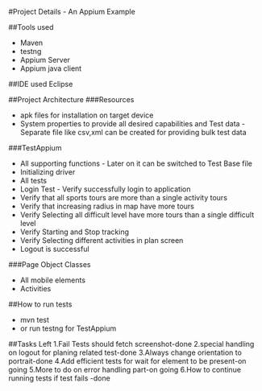 #Project Details - An Appium Example

##Tools used 
- Maven
- testng
- Appium Server
- Appium java client 

##IDE used 
Eclipse 

##Project Architecture 
###Resources 
- apk files for installation on target device 
- System properties to provide all desired capabilities and Test data - Separate file like csv,xml can be created for providing bulk test data

###TestAppium
- All supporting functions - Later on it can be switched to Test Base file 
- Initializing driver 
- All tests 
- Login Test - Verify successfully login to application 
- Verify that all sports tours are more than a single activity tours 
- Verify that increasing radius in map have more tours 
- Verify Selecting all difficult level have more tours than a single difficult level 
- Verify Starting and Stop tracking 
- Verify Selecting different activities in plan screen
- Logout is successful

###Page Object Classes 
- All mobile elements 
- Activities

##How to run tests 
- mvn test
- or run testng for TestAppium  

##Tasks Left 
1.Fail Tests should fetch screenshot-done
2.special handling on logout for planing related test-done
3.Always change orientation to portrait-done
4.Add efficient tests for wait for element to be present-on going 
5.More to do on error handling part-on going
6.How to continue running tests if test fails -done
 
